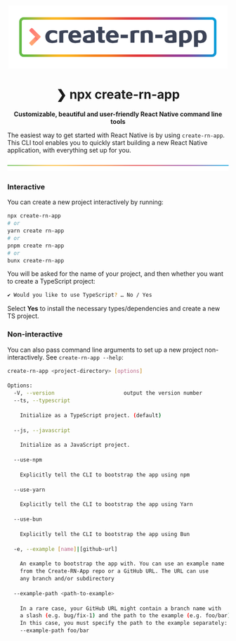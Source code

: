 <p align="center">
  <img src="https://raw.githubusercontent.com/farhoudshapouran/create-rn-app/main/media/banner.png" alt="Create RN App" width="500" />
</p>

<h1 align="center">❯ npx create-rn-app</h1>

<p align="center">
  <b>Customizable, beautiful and user-friendly React Native command line tools</b>
</p>

The easiest way to get started with React Native is by using `create-rn-app`. This CLI tool enables you to quickly start building a new React Native application, with everything set up for you.

![split](https://raw.githubusercontent.com/farhoudshapouran/create-rn-app/main/media/split.png)

### Interactive

You can create a new project interactively by running:

```bash
npx create-rn-app
# or
yarn create rn-app
# or
pnpm create rn-app
# or
bunx create-rn-app
```

You will be asked for the name of your project, and then whether you want to
create a TypeScript project:

```bash
✔ Would you like to use TypeScript? … No / Yes
```

Select **Yes** to install the necessary types/dependencies and create a new TS project.

### Non-interactive

You can also pass command line arguments to set up a new project
non-interactively. See `create-rn-app --help`:

```bash
create-rn-app <project-directory> [options]

Options:
  -V, --version                      output the version number
  --ts, --typescript

    Initialize as a TypeScript project. (default)

  --js, --javascript

    Initialize as a JavaScript project.

  --use-npm

    Explicitly tell the CLI to bootstrap the app using npm

  --use-yarn

    Explicitly tell the CLI to bootstrap the app using Yarn

  --use-bun

    Explicitly tell the CLI to bootstrap the app using Bun

  -e, --example [name]|[github-url]

    An example to bootstrap the app with. You can use an example name
    from the Create-RN-App repo or a GitHub URL. The URL can use
    any branch and/or subdirectory

  --example-path <path-to-example>

    In a rare case, your GitHub URL might contain a branch name with
    a slash (e.g. bug/fix-1) and the path to the example (e.g. foo/bar).
    In this case, you must specify the path to the example separately:
    --example-path foo/bar
```
